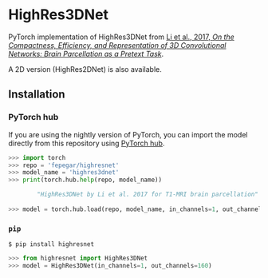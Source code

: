 # HighRes3DNet

PyTorch implementation of HighRes3DNet from [Li et al., 2017,
*On the Compactness, Efficiency, and Representation of
3D Convolutional Networks: Brain Parcellation as a Pretext Task*][li].

A 2D version (HighRes2DNet) is also available.

[li]: https://arxiv.org/pdf/1707.01992.pdf

## Installation

### PyTorch hub

If you are using the nightly version of PyTorch, you can import the model
directly from this repository using [PyTorch hub](https://pytorch.org/hub).

```python
>>> import torch
>>> repo = 'fepegar/highresnet'
>>> model_name = 'highres3dnet'
>>> print(torch.hub.help(repo, model_name))

        "HighRes3DNet by Li et al. 2017 for T1-MRI brain parcellation"
    
>>> model = torch.hub.load(repo, model_name, in_channels=1, out_channels=160)
```

### `pip`

```shell
$ pip install highresnet
```

```python
>>> from highresnet import HighRes3DNet
>>> model = HighRes3DNet(in_channels=1, out_channels=160)
```




